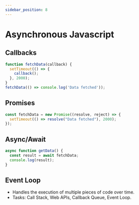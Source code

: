 ```yaml
---
sidebar_position: 8
---
```


# Asynchronous Javascript

## Callbacks

```js
function fetchData(callback) {
  setTimeout(() => {
    callback();
  }, 2000);
}
fetchData(() => console.log('Data fetched'));
```

## Promises

```js
const fetchData = new Promise((resolve, reject) => {
  setTimeout(() => resolve("Data fetched"), 2000);
});
```

## Async/Await

```js
async function getData() {
  const result = await fetchData;
  console.log(result);
}
```

## Event Loop

- Handles the execution of multiple pieces of code over time.
- Tasks: Call Stack, Web APIs, Callback Queue, Event Loop.
